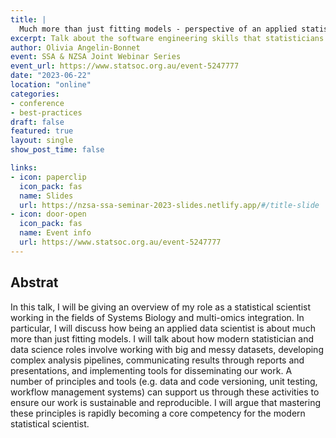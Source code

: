 ```yaml
---
title: |
  Much more than just fitting models - perspective of an applied statistical scientist
excerpt: Talk about the software engineering skills that statisticians should learn about.
author: Olivia Angelin-Bonnet
event: SSA & NZSA Joint Webinar Series
event_url: https://www.statsoc.org.au/event-5247777
date: "2023-06-22"
location: "online"
categories:
- conference
- best-practices
draft: false
featured: true
layout: single
show_post_time: false

links:
- icon: paperclip
  icon_pack: fas
  name: Slides
  url: https://nzsa-ssa-seminar-2023-slides.netlify.app/#/title-slide
- icon: door-open
  icon_pack: fas
  name: Event info
  url: https://www.statsoc.org.au/event-5247777
---
```


## Abstrat

In this talk, I will be giving an overview of my role as a statistical scientist working in the fields of Systems Biology and multi-omics integration. In particular, I will discuss how being an applied data scientist is about much more than just fitting models. I will talk about how modern statistician and data science roles involve working with big and messy datasets, developing complex analysis pipelines, communicating results through reports and presentations, and implementing tools for disseminating our work. A number of principles and tools (e.g. data and code versioning, unit testing, workflow management systems) can support us through these activities to ensure our work is sustainable and reproducible. I will argue that mastering these principles is rapidly becoming a core competency for the modern statistical scientist.
